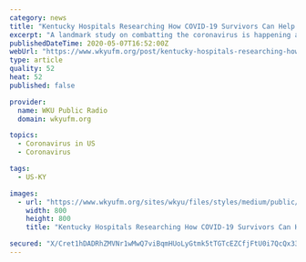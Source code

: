 ```yaml
---
category: news
title: "Kentucky Hospitals Researching How COVID-19 Survivors Can Help Sick Patients"
excerpt: "A landmark study on combatting the coronavirus is happening at hospitals across the country, including in Kentucky. Hardin Memorial Health in Elizabethtown"
publishedDateTime: 2020-05-07T16:52:00Z
webUrl: "https://www.wkyufm.org/post/kentucky-hospitals-researching-how-covid-19-survivors-can-help-sick-patients"
type: article
quality: 52
heat: 52
published: false

provider:
  name: WKU Public Radio
  domain: wkyufm.org

topics:
  - Coronavirus in US
  - Coronavirus

tags:
  - US-KY

images:
  - url: "https://www.wkyufm.org/sites/wkyu/files/styles/medium/public/202005/natalie_harper.jpg"
    width: 800
    height: 800
    title: "Kentucky Hospitals Researching How COVID-19 Survivors Can Help Sick Patients"

secured: "X/Cret1hDADRhZMVNr1wMwQ7viBqmHUoLyGtmk5tTGTcEZCfjFtU0i7QcQx33MCqmx94uMP5icrjYb4ZxCYjfvHe6wzjuB/InOFrO6grUGF/YQK2UpklkbtSUxkWX5dHhPB70CdfRnyXp3EJFNeDkF6n+0EeCyzyAbx/DjjiREyMensU7dlB2kLuy34ezGVHrsK/cAhpt7NsfeK8eieQXA3QaZBj+IV6s0ij30CpyC0v41AWcL46NS0TKf1/zh/ImcXcVdGCiTIgZm2cU7nFWYWHD4i7B+1erPriNl0+1Y+u7BmDm/u0ic2V0l2V7oZSShFJ5Qwjqfr41OtqbVN8B9JX9iOaeZ+l03HJaoq1fO1uJc9kjne8ZVpTRTvfS4wwj8uMW5XXBorzvJR9AgrOKCA71+K9UoYxH1cia1zMArgCFEsBWHPNLwAXCoOXHL+0s8a2ga2NNZtYeuABbNPhmM8TQcRDKyYm1Ih7i5oaPYI=;KpUJ+RPxRzir7mmhb647Ig=="
---
```


